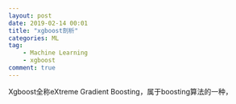 ```yaml
---
layout: post
date: 2019-02-14 00:01
title: "xgboost剖析"
categories: ML
tag: 
	- Machine Learning
	- xgboost
comment: true
---
```



Xgboost全称eXtreme Gradient Boosting，属于boosting算法的一种，

<!--more-->
